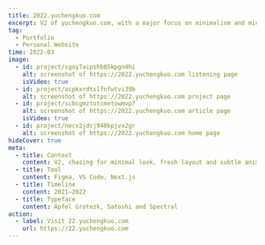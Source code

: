 ```yaml
---
title: 2022.yuchengkuo.com
excerpt: V2 of yuchengkuo.com, with a major focus on minimalism and micro animation.
tag:
  - Portfolio
  - Personal Website
time: 2022-03
image:
  - id: project/sgoy7aipshb05kpgn4hi
    alt: screenshot of https://2022.yuchengkuo.com listening page
    isVideo: true
  - id: project/acpkxrdtslfnfwtvi39b
    alt: screenshot of https://2022.yuchengkuo.com project page
  - id: project/scbcgmztotcmetowmvp7
    alt: screenshot of https://2022.yuchengkuo.com article page
    isVideo: true
  - id: project/necv2jdcj940kpjvx2gr
    alt: screenshot of https://2022.yuchengkuo.com home page
hideCover: true
meta:
  - title: Context
    content: V2, chasing for minimal look, fresh layout and subtle animations. Built with Next.js, TailwindCSS and Framer Motion.
  - title: Tool
    content: Figma, VS Code, Next.js
  - title: Timeline
    content: 2021—2022
  - title: Typeface
    content: Apfel Grotezk, Satoshi and Spectral
action:
  - label: Visit 22.yuchengkuo.com
    url: https://22.yuchengkuo.com
---
```

